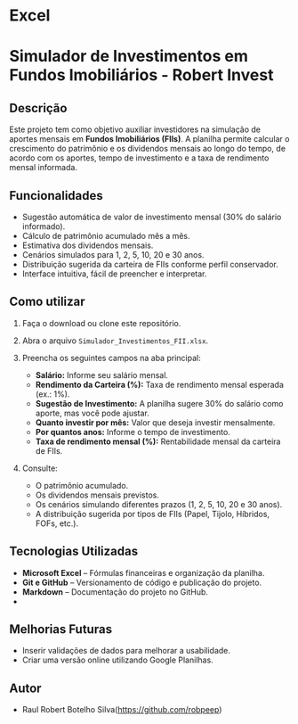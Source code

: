 # Excel
# Simulador de Investimentos em Fundos Imobiliários - Robert Invest

## Descrição

Este projeto tem como objetivo auxiliar investidores na simulação de aportes mensais em **Fundos Imobiliários (FIIs)**. A planilha permite calcular o crescimento do patrimônio e os dividendos mensais ao longo do tempo, de acordo com os aportes, tempo de investimento e a taxa de rendimento mensal informada.

##  Funcionalidades

-  Sugestão automática de valor de investimento mensal (30% do salário informado).
-  Cálculo de patrimônio acumulado mês a mês.
-  Estimativa dos dividendos mensais.
-  Cenários simulados para 1, 2, 5, 10, 20 e 30 anos.
-  Distribuição sugerida da carteira de FIIs conforme perfil conservador.
-  Interface intuitiva, fácil de preencher e interpretar.

##  Como utilizar

1. Faça o download ou clone este repositório.
2. Abra o arquivo `Simulador_Investimentos_FII.xlsx`.
3. Preencha os seguintes campos na aba principal:
   - **Salário:** Informe seu salário mensal.
   - **Rendimento da Carteira (%):** Taxa de rendimento mensal esperada (ex.: 1%).
   - **Sugestão de Investimento:** A planilha sugere 30% do salário como aporte, mas você pode ajustar.
   - **Quanto investir por mês:** Valor que deseja investir mensalmente.
   - **Por quantos anos:** Informe o tempo de investimento.
   - **Taxa de rendimento mensal (%):** Rentabilidade mensal da carteira de FIIs.

4. Consulte:
   - O patrimônio acumulado.
   - Os dividendos mensais previstos.
   - Os cenários simulando diferentes prazos (1, 2, 5, 10, 20 e 30 anos).
   - A distribuição sugerida por tipos de FIIs (Papel, Tijolo, Híbridos, FOFs, etc.).

##  Tecnologias Utilizadas

-  **Microsoft Excel** – Fórmulas financeiras e organização da planilha.
-  **Git e GitHub** – Versionamento de código e publicação do projeto.
-  **Markdown** – Documentação do projeto no GitHub.
-  
##  Melhorias Futuras
-  Inserir validações de dados para melhorar a usabilidade.
-  Criar uma versão online utilizando Google Planilhas.


##  Autor

- Raul Robert Botelho Silva(https://github.com/robpeep)


